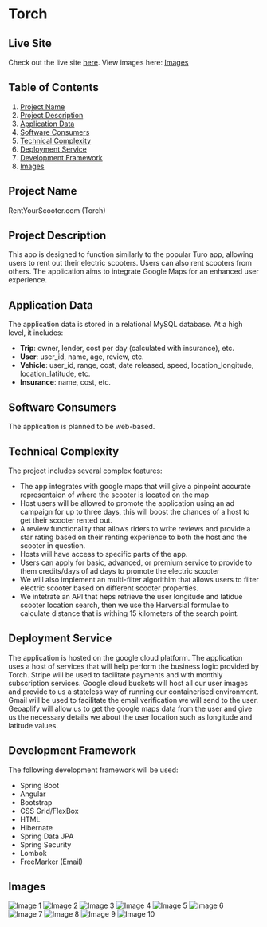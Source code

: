 #  Torch

## Live Site

Check out the live site [here](https://torch-front-end-wfurmbodqa-nw.a.run.app/).
View images here: [Images](#Images)

## Table of Contents
1. [Project Name](#project-name)
2. [Project Description](#project-description)
3. [Application Data](#application-data)
4. [Software Consumers](#software-consumers)
5. [Technical Complexity](#technical-complexity)
6. [Deployment Service](#deployment-service)
7. [Development Framework](#development-framework)
8. [Images](#Images)

## Project Name
RentYourScooter.com (Torch)

## Project Description
This app is designed to function similarly to the popular Turo app, allowing users to rent out their electric scooters. Users can also rent scooters from others. The application aims to integrate Google Maps for an enhanced user experience.

## Application Data
The application data is stored in a relational MySQL database. At a high level, it includes:

- **Trip**: owner, lender, cost per day (calculated with insurance), etc.
- **User**: user_id, name, age, review, etc.
- **Vehicle**: user_id, range, cost, date released, speed, location_longitude, location_latitude, etc.
- **Insurance**: name, cost, etc.

## Software Consumers
The application is planned to be web-based.

## Technical Complexity
The project includes several complex features:

- The app integrates with google maps that will give a pinpoint accurate representaion of where the scooter is located on the map
- Host users will be allowed to promote the application using an ad campaign for up to three days, this will boost the chances of a host to get their scooter rented out.
- A review functionality that allows riders to write reviews and provide a star rating based on their renting experience to both the host and the scooter in question.
- Hosts will have access to specific parts of the app.
- Users can apply for basic, advanced, or premium service to provide to them credits/days of ad days to promote the electric scooter
- We will also implement an multi-filter algorithim that allows users to filter electric scooter based on different scooter properties.
- We intetrate an API that heps retrieve the user longitude and latidue scooter location search, then we use the Harversial formulae to calculate distance that is withing 15 kilometers of the search point.



## Deployment Service
The application is hosted on the google cloud platform. The application uses a host of services that will help perform the business logic provided by Torch. Stripe will be used to facilitate payments and with monthly subscription services. Google cloud buckets will host all our user images and provide to us a stateless way of running our containerised environment. Gmail will be used to facilitate the email verification we will send to the user. Geoaplify will allow us to get the google maps data from the user and give us the necessary details we about the user location such as longitude and latitude values. 

## Development Framework
The following development framework will be used:

- Spring Boot
- Angular
- Bootstrap
- CSS Grid/FlexBox
- HTML
- Hibernate
- Spring Data JPA
- Spring Security
- Lombok
- FreeMarker (Email)


## Images

![Image 1](./images/image1.png)
![Image 2](./images/image2.png)
![Image 3](./images/image3.png)
![Image 4](./images/image4.png)
![Image 5](./images/image5.png)
![Image 6](./images/image6.png)
![Image 7](./images/image7.png)
![Image 8](./images/image8.png)
![Image 9](./images/image9.png)
![Image 10](./images/image10.png)


